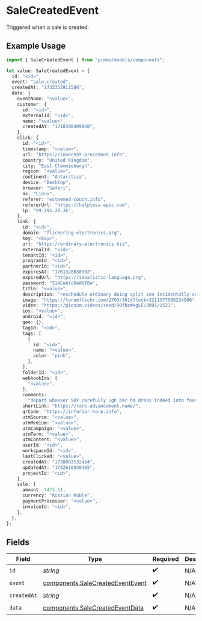 # SaleCreatedEvent

Triggered when a sale is created.

## Example Usage

```typescript
import { SaleCreatedEvent } from "pimms/models/components";

let value: SaleCreatedEvent = {
  id: "<id>",
  event: "sale.created",
  createdAt: "1732355911586",
  data: {
    eventName: "<value>",
    customer: {
      id: "<id>",
      externalId: "<id>",
      name: "<value>",
      createdAt: "1718398409968",
    },
    click: {
      id: "<id>",
      timestamp: "<value>",
      url: "https://innocent-precedent.info",
      country: "United Kingdom",
      city: "East Clemmieburgh",
      region: "<value>",
      continent: "Antarctica",
      device: "Desktop",
      browser: "Safari",
      os: "Linux",
      referer: "esteemed-couch.info",
      refererUrl: "https://helpless-epic.com",
      ip: "59.195.28.36",
    },
    link: {
      id: "<id>",
      domain: "flickering-electronics.org",
      key: "<key>",
      url: "https://ordinary-electronics.biz",
      externalId: "<id>",
      tenantId: "<id>",
      programId: "<id>",
      partnerId: "<id>",
      expiresAt: "1761328830902",
      expiredUrl: "https://idealistic-language.org",
      password: "S14CeblcO4WVT0w",
      title: "<value>",
      description: "reschedule ordinary doing split zen incidentally so",
      image: "https://loremflickr.com/2763/3014?lock=3211377508234986",
      video: "https://picsum.videos/seed/90fNzWxgLE/3081/1521",
      ios: "<value>",
      android: "<id>",
      geo: {},
      tagId: "<id>",
      tags: [
        {
          id: "<id>",
          name: "<value>",
          color: "pink",
        },
      ],
      folderId: "<id>",
      webhookIds: [
        "<value>",
      ],
      comments:
        "depart whoever SUV carefully ugh bar hm dress indeed into fooey actual finally provided jaywalk",
      shortLink: "https://rare-advancement.name/",
      qrCode: "https://inferior-harp.info",
      utmSource: "<value>",
      utmMedium: "<value>",
      utmCampaign: "<value>",
      utmTerm: "<value>",
      utmContent: "<value>",
      userId: "<id>",
      workspaceId: "<id>",
      lastClicked: "<value>",
      createdAt: "1738083132454",
      updatedAt: "1742618938465",
      projectId: "<id>",
    },
    sale: {
      amount: 7473.51,
      currency: "Russian Ruble",
      paymentProcessor: "<value>",
      invoiceId: "<id>",
    },
  },
};
```

## Fields

| Field                                                                                | Type                                                                                 | Required                                                                             | Description                                                                          |
| ------------------------------------------------------------------------------------ | ------------------------------------------------------------------------------------ | ------------------------------------------------------------------------------------ | ------------------------------------------------------------------------------------ |
| `id`                                                                                 | *string*                                                                             | :heavy_check_mark:                                                                   | N/A                                                                                  |
| `event`                                                                              | [components.SaleCreatedEventEvent](../../models/components/salecreatedeventevent.md) | :heavy_check_mark:                                                                   | N/A                                                                                  |
| `createdAt`                                                                          | *string*                                                                             | :heavy_check_mark:                                                                   | N/A                                                                                  |
| `data`                                                                               | [components.SaleCreatedEventData](../../models/components/salecreatedeventdata.md)   | :heavy_check_mark:                                                                   | N/A                                                                                  |